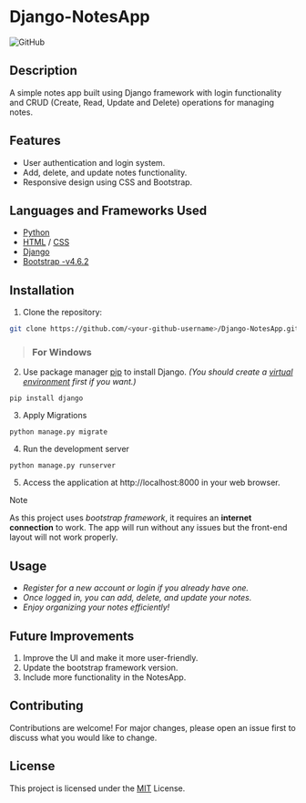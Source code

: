 # Django-NotesApp

![GitHub](https://img.shields.io/github/license/Ishitva744/Django-NotesApp)

## Description
A simple notes app built using Django framework with login functionality and CRUD (Create, Read, Update and Delete) operations for managing notes.

## Features

- User authentication and login system.
- Add, delete, and update notes functionality.
- Responsive design using CSS and Bootstrap.

## Languages and Frameworks Used
- [Python](https://www.python.org/doc/)
- [HTML](https://developer.mozilla.org/en-US/docs/Web/HTML) / [CSS](https://developer.mozilla.org/en-US/docs/Web/CSS) 
- [Django](https://www.djangoproject.com)
- [Bootstrap -v4.6.2](https://getbootstrap.com/docs/4.6/getting-started/introduction/)

## Installation

1. Clone the repository:

```bash
git clone https://github.com/<your-github-username>/Django-NotesApp.git
```


> ### For Windows
2. Use package manager [pip](https://pip.pypa.io/en/stable/) to install Django. _(You should create a [virtual environment](https://docs.python.org/3/library/venv.html) first if you want.)_
```
pip install django
```
3. Apply Migrations
```
python manage.py migrate
```
4. Run the development server
```
python manage.py runserver
```
5. Access the application at http://localhost:8000 in your web browser.


> [!NOTE] 
> As this project uses  _bootstrap framework_, it requires an __internet connection__ to work. The app will run without any issues but the front-end layout will not work properly.


## Usage
- _Register for a new account or login if you already have one._
- _Once logged in, you can add, delete, and update your notes._
- _Enjoy organizing your notes efficiently!_

## Future Improvements
1. Improve the UI and make it more user-friendly.
2. Update the bootstrap framework version.
3. Include more functionality in the NotesApp.


## Contributing
Contributions are welcome! For major changes, please open an issue first
to discuss what you would like to change.


## License
This project is licensed under the [MIT](https://choosealicense.com/licenses/mit/) License.


